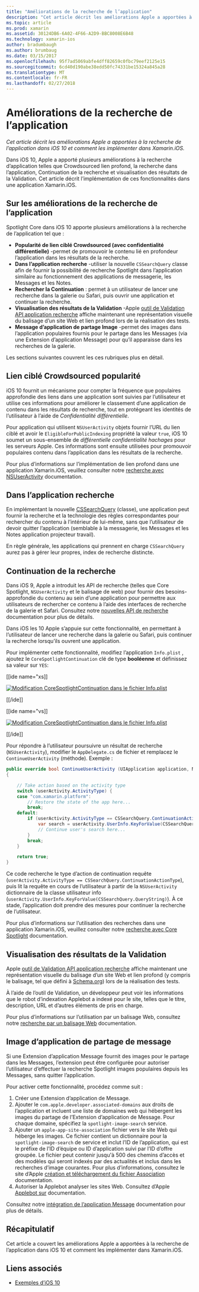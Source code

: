 ```yaml
---
title: "Améliorations de la recherche de l’application"
description: "Cet article décrit les améliorations Apple a apportées à la recherche de l’application dans iOS 10 et comment les implémenter dans Xamarin.iOS."
ms.topic: article
ms.prod: xamarin
ms.assetid: 30124DB6-6A02-4F66-A2D9-BBC8008E6B48
ms.technology: xamarin-ios
author: bradumbaugh
ms.author: brumbaug
ms.date: 03/15/2017
ms.openlocfilehash: 95f7ad5069abfe4dff82659c0fbc79eef2125e15
ms.sourcegitcommit: 6cd40d190abe38edd50fc74331be15324a845a28
ms.translationtype: MT
ms.contentlocale: fr-FR
ms.lasthandoff: 02/27/2018
---
```

# <a name="app-search-enhancements"></a>Améliorations de la recherche de l’application

_Cet article décrit les améliorations Apple a apportées à la recherche de l’application dans iOS 10 et comment les implémenter dans Xamarin.iOS._

Dans iOS 10, Apple a apporté plusieurs améliorations à la recherche d’application telles que Crowdsourced lien profond, la recherche dans l’application, Continuation de la recherche et visualisation des résultats de la Validation. Cet article décrit l’implémentation de ces fonctionnalités dans une application Xamarin.iOS.

## <a name="about-app-search-enhancements"></a>Sur les améliorations de la recherche de l’application

Spotlight Core dans iOS 10 apporte plusieurs améliorations à la recherche de l’application tel que :

- **Popularité de lien ciblé Crowdsourced (avec confidentialité différentielle)** -permet de promouvoir le contenu lié en profondeur l’application dans les résultats de la recherche.
- **Dans l’application recherche** -utiliser la nouvelle `CSSearchQuery` classe afin de fournir la possibilité de recherche Spotlight dans l’application similaire au fonctionnement des applications de messagerie, les Messages et les Notes.
- **Rechercher la Continuation** : permet à un utilisateur de lancer une recherche dans la galerie ou Safari, puis ouvrir une application et continuer la recherche.
- **Visualisation des résultats de la Validation** -Apple [outil de Validation API application recherche](https://search.developer.apple.com/appsearch-validation-tool) affiche maintenant une représentation visuelle du balisage d’un site Web et lien profond lors de la réalisation des tests.
- **Message d’application de partage Image** -permet des images dans l’application populaires fournis pour le partage dans les Messages (via une Extension d’application Message) pour qu’il apparaisse dans les recherches de la galerie.

Les sections suivantes couvrent les ces rubriques plus en détail.

## <a name="crowdsourced-deep-link-popularity"></a>Lien ciblé Crowdsourced popularité

iOS 10 fournit un mécanisme pour compter la fréquence que populaires approfondie des liens dans une application sont suivies par l’utilisateur et utilise ces informations pour améliorer le classement d’une application de contenu dans les résultats de recherche, tout en protégeant les identités de l’utilisateur à l’aide de  *Confidentialité différentielle*.

Pour application qui utilisent `NSUserActivity` objets fournir l’URL du lien ciblé et avoir le `EligibleForPublicIndexing` propriété la valeur `true`, iOS 10 soumet un sous-ensemble de *différentielle confidentialité hachages* pour les serveurs Apple. Ces informations sont ensuite utilisées pour promouvoir populaires contenu dans l’application dans les résultats de la recherche.

Pour plus d’informations sur l’implémentation de lien profond dans une application Xamarin.iOS, veuillez consulter notre [recherche avec NSUserActivity](~/ios/platform/search/nsuseractivity.md) documentation.

## <a name="in-app-searching"></a>Dans l’application recherche

En implémentant la nouvelle [CSSearchQuery](https://developer.apple.com/reference/corespotlight/cssearchquery) (classe), une application peut fournir la recherche et la technologie des règles correspondantes pour rechercher du contenu à l’intérieur de lui-même, sans que l’utilisateur de devoir quitter l’application (semblable à la messagerie, les Messages et les Notes application projecteur travail).

En règle générale, les applications qui prennent en charge `CSSearchQuery` aurez pas à gérer leur propres, index de recherche distincte. 

## <a name="search-continuation"></a>Continuation de la recherche

Dans iOS 9, Apple a introduit les API de recherche (telles que Core Spotlight, `NSUserActivity` et le balisage de web) pour fournir des besoins-approfondie du contenu au sein d’une application pour permettre aux utilisateurs de rechercher ce contenu à l’aide des interfaces de recherche de la galerie et Safari. Consultez notre [nouvelles API de recherche](~/ios/platform/search/index.md) documentation pour plus de détails.

Dans iOS les 10 Apple s’appuie sur cette fonctionnalité, en permettant à l’utilisateur de lancer une recherche dans la galerie ou Safari, puis continuer la recherche lorsqu’ils ouvrent une application. 

Pour implémenter cette fonctionnalité, modifiez l’application `Info.plist` , ajoutez le `CoreSpotlightContinuation` clé de type **booléenne** et définissez sa valeur sur `YES`:

[[ide name="xs]]

[ ![](app-search-enhancements-images/search01.png "Modification CoreSpotlightContinuation dans le fichier Info.plist")](app-search-enhancements-images/search01.png)

[[/ide]]

[[ide name="vs]]

[ ![](app-search-enhancements-images/searchw01.png "Modification CoreSpotlightContinuation dans le fichier Info.plist")](app-search-enhancements-images/search01.png)

[[/ide]]

Pour répondre à l’utilisateur poursuivre un résultat de recherche (`NSUserActivity`), modifier le `AppDelegate.cs` de fichier et remplacez le `ContinueUserActivity` (méthode). Exemple :

```csharp
public override bool ContinueUserActivity (UIApplication application, NSUserActivity userActivity, UIApplicationRestorationHandler completionHandler)
{

    // Take action based on the activity type
    switch (userActivity.ActivityType) {
    case "com.xamarin.platform":
        // Restore the state of the app here...
        break;
    default:
        if (userActivity.ActivityType == CSSearchQuery.ContinuationActionType) {
            var search = userActivity.UserInfo.KeyForValue(CSSearchQuery.QueryString);
            // Continue user's search here...
        }
        break;
    }

    return true;
}
```

Ce code recherche le type d’action de continuation requête (`userActivity.ActivityType == CSSearchQuery.ContinuationActionType`), puis lit la requête en cours de l’utilisateur à partir de la `NSUserActivity` dictionnaire de la classe utilisateur info (`userActivity.UserInfo.KeyForValue(CSSearchQuery.QueryString)`). À ce stade, l’application doit prendre des mesures pour continuer la recherche de l’utilisateur.

Pour plus d’informations sur l’utilisation des recherches dans une application Xamarin.iOS, veuillez consulter notre [recherche avec Core Spotlight](~/ios/platform/search/corespotlight.md) documentation.

## <a name="visualization-of-validation-results"></a>Visualisation des résultats de la Validation

Apple [outil de Validation API application recherche](https://search.developer.apple.com/appsearch-validation-tool) affiche maintenant une représentation visuelle du balisage d’un site Web et lien profond (y compris le balisage, tel que défini à [Schema.org](http://schema.org/)) lors de la réalisation des tests.

À l’aide de l’outil de Validation, un développeur peut voir les informations que le robot d’indexation Applebot a indexé pour le site, telles que le titre, description, URL et d’autres éléments de pris en charge.

Pour plus d’informations sur l’utilisation par un balisage Web, consultez notre [recherche par un balisage Web](~/ios/platform/search/web-markup.md) documentation.

## <a name="message-app-image-sharing"></a>Image d’application de partage de message

Si une Extension d’application Message fournit des images pour le partage dans les Messages, l’extension peut être configurée pour autoriser l’utilisateur d’effectuer la recherche Spotlight images populaires depuis les Messages, sans quitter l’application.

Pour activer cette fonctionnalité, procédez comme suit :

1. Créer une Extension d’application de Message.
2. Ajouter le `com.apple.developer.associated-domains` aux droits de l’application et incluent une liste de domaines web qui hébergent les images du partage de l’Extension d’application de Message. Pour chaque domaine, spécifiez la `spotlight-image-search` service.
3. Ajouter un `apple-app-site-association` fichier vers le site Web qui héberge les images. Ce fichier contient un dictionnaire pour la `spotlight-image-search` de service et inclut l’ID de l’application, qui est le préfixe de l’ID d’équipe ou ID d’application suivi par l’ID d’offre groupée. Le fichier peut contenir jusqu'à 500 des chemins d’accès et des modèles qui seront indexés par des actualités et inclus dans les recherches d’image courantes. Pour plus d’informations, consultez le site d’Apple [création et téléchargement du fichier Association](https://developer.apple.com/library/prerelease/content/documentation/General/Conceptual/AppSearch/UniversalLinks.html#//apple_ref/doc/uid/TP40016308-CH12-SW4) documentation.
4. Autoriser la Applebot analyser les sites Web. Consultez d’Apple [Applebot sur](https://support.apple.com/en-us/HT204683) documentation.

Consultez notre [intégration de l’application Message](~/ios/platform/message-app-integration/index.md) documentation pour plus de détails.

## <a name="summary"></a>Récapitulatif

Cet article a couvert les améliorations Apple a apportées à la recherche de l’application dans iOS 10 et comment les implémenter dans Xamarin.iOS.



## <a name="related-links"></a>Liens associés

- [Exemples d’iOS 10](https://developer.xamarin.com/samples/ios/iOS10/)

